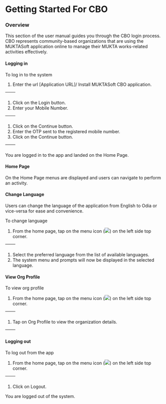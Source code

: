 # Getting Started For CBO

### Overview <a href="#_25ucugk0n5t1" id="_25ucugk0n5t1"></a>

This section of the user manual guides you through the CBO login process. CBO represents community-based organizations that are using the MUKTASoft application online to manage their MUKTA works-related activities effectively.

#### Logging in <a href="#_q7o9e4i82bi2" id="_q7o9e4i82bi2"></a>

To log in to the system

1. Enter the url \[Application URL]/ Install MUKTASoft CBO application.

| <img src="../../../../.gitbook/assets/0 (1) (1).jpeg" alt="" data-size="original"> | <img src="../../../../.gitbook/assets/1 (4).jpeg" alt="" data-size="original"> |
| ---------------------------------------------------------------------------------- | ------------------------------------------------------------------------------ |

1. Click on the Login button.
2. Enter your Mobile Number.

| <img src="../../../../.gitbook/assets/2 (2).jpeg" alt="" data-size="original"> | <img src="../../../../.gitbook/assets/3 (3).jpeg" alt="" data-size="original"> |
| ------------------------------------------------------------------------------ | ------------------------------------------------------------------------------ |

1. Click on the Continue button.
2. Enter the OTP sent to the registered mobile number.
3. Click on the Continue button.

| <img src="../../../../.gitbook/assets/4.jpeg" alt="" data-size="original"> | <img src="../../../../.gitbook/assets/5 (2).jpeg" alt="" data-size="original"> |
| -------------------------------------------------------------------------- | ------------------------------------------------------------------------------ |

You are logged in to the app and landed on the Home Page.

#### Home Page <a href="#_th0pisijzcww" id="_th0pisijzcww"></a>

On the Home Page menus are displayed and users can navigate to perform an activity.

#### Change Language <a href="#_id3wlre5gufw" id="_id3wlre5gufw"></a>

Users can change the language of the application from English to Odia or vice-versa for ease and convenience.

To change language

1. From the home page, tap on the menu icon (![](<../../../../.gitbook/assets/6 (5).png>)) on the left side top corner.

| <img src="../../../../.gitbook/assets/7 (2).jpeg" alt="" data-size="original"> | <img src="../../../../.gitbook/assets/8.jpeg" alt="" data-size="original"> |
| ------------------------------------------------------------------------------ | -------------------------------------------------------------------------- |

1. Select the preferred language from the list of available languages.
2. The system menu and prompts will now be displayed in the selected language.

#### View Org Profile <a href="#_95zo2uhk62j3" id="_95zo2uhk62j3"></a>

To view org profile

1. From the home page, tap on the menu icon (![](<../../../../.gitbook/assets/9 (3).png>)) on the left side top corner.

| <img src="../../../../.gitbook/assets/10.jpeg" alt="" data-size="original"> | <img src="../../../../.gitbook/assets/11.jpeg" alt="" data-size="original"> |
| --------------------------------------------------------------------------- | --------------------------------------------------------------------------- |

1. Tap on Org Profile to view the organization details.

| <img src="../../../../.gitbook/assets/12.jpeg" alt="" data-size="original"> | <img src="../../../../.gitbook/assets/13.jpeg" alt="" data-size="original"> |
| --------------------------------------------------------------------------- | --------------------------------------------------------------------------- |

#### Logging out <a href="#_4crhlnimv28n" id="_4crhlnimv28n"></a>

To log out from the app

1. From the home page, tap on the menu icon (![](<../../../../.gitbook/assets/14 (1).png>)) on the left side top corner.

| <img src="../../../../.gitbook/assets/15.jpeg" alt="" data-size="original"> | <img src="../../../../.gitbook/assets/16.jpeg" alt="" data-size="original"> |
| --------------------------------------------------------------------------- | --------------------------------------------------------------------------- |

1. Click on Logout.

You are logged out of the system.
